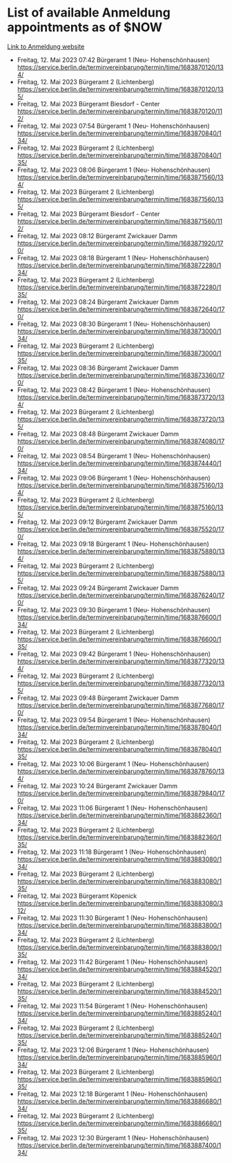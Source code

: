 # List of available Anmeldung appointments as of $NOW
[Link to Anmeldung website](https://service.berlin.de/terminvereinbarung/termin/tag.php?termin=1&anliegen[]=120686&dienstleisterlist=122210,122217,327316,122219,327312,122227,327314,122231,327346,122243,327348,122254,122252,329742,122260,329745,122262,329748,122271,327278,122273,327274,122277,327276,330436,122280,327294,122282,327290,122284,327292,122291,327270,122285,327266,122286,327264,122296,327268,150230,329760,122297,327286,122294,327284,122312,329763,122314,329775,122304,327330,122311,327334,122309,327332,317869,122281,327352,122279,329772,122283,122276,327324,122274,327326,122267,329766,122246,327318,122251,327320,122257,327322,122208,327298,122226,327300&herkunft=http%3A%2F%2Fservice.berlin.de%2Fdienstleistung%2F120686%2F)
- Freitag, 12. Mai 2023 07:42 Bürgeramt 1 (Neu- Hohenschönhausen) https://service.berlin.de/terminvereinbarung/termin/time/1683870120/134/
- Freitag, 12. Mai 2023  Bürgeramt 2 (Lichtenberg) https://service.berlin.de/terminvereinbarung/termin/time/1683870120/135/
- Freitag, 12. Mai 2023  Bürgeramt Biesdorf - Center https://service.berlin.de/terminvereinbarung/termin/time/1683870120/112/
- Freitag, 12. Mai 2023 07:54 Bürgeramt 1 (Neu- Hohenschönhausen) https://service.berlin.de/terminvereinbarung/termin/time/1683870840/134/
- Freitag, 12. Mai 2023  Bürgeramt 2 (Lichtenberg) https://service.berlin.de/terminvereinbarung/termin/time/1683870840/135/
- Freitag, 12. Mai 2023 08:06 Bürgeramt 1 (Neu- Hohenschönhausen) https://service.berlin.de/terminvereinbarung/termin/time/1683871560/134/
- Freitag, 12. Mai 2023  Bürgeramt 2 (Lichtenberg) https://service.berlin.de/terminvereinbarung/termin/time/1683871560/135/
- Freitag, 12. Mai 2023  Bürgeramt Biesdorf - Center https://service.berlin.de/terminvereinbarung/termin/time/1683871560/112/
- Freitag, 12. Mai 2023 08:12 Bürgeramt Zwickauer Damm https://service.berlin.de/terminvereinbarung/termin/time/1683871920/170/
- Freitag, 12. Mai 2023 08:18 Bürgeramt 1 (Neu- Hohenschönhausen) https://service.berlin.de/terminvereinbarung/termin/time/1683872280/134/
- Freitag, 12. Mai 2023  Bürgeramt 2 (Lichtenberg) https://service.berlin.de/terminvereinbarung/termin/time/1683872280/135/
- Freitag, 12. Mai 2023 08:24 Bürgeramt Zwickauer Damm https://service.berlin.de/terminvereinbarung/termin/time/1683872640/170/
- Freitag, 12. Mai 2023 08:30 Bürgeramt 1 (Neu- Hohenschönhausen) https://service.berlin.de/terminvereinbarung/termin/time/1683873000/134/
- Freitag, 12. Mai 2023  Bürgeramt 2 (Lichtenberg) https://service.berlin.de/terminvereinbarung/termin/time/1683873000/135/
- Freitag, 12. Mai 2023 08:36 Bürgeramt Zwickauer Damm https://service.berlin.de/terminvereinbarung/termin/time/1683873360/170/
- Freitag, 12. Mai 2023 08:42 Bürgeramt 1 (Neu- Hohenschönhausen) https://service.berlin.de/terminvereinbarung/termin/time/1683873720/134/
- Freitag, 12. Mai 2023  Bürgeramt 2 (Lichtenberg) https://service.berlin.de/terminvereinbarung/termin/time/1683873720/135/
- Freitag, 12. Mai 2023 08:48 Bürgeramt Zwickauer Damm https://service.berlin.de/terminvereinbarung/termin/time/1683874080/170/
- Freitag, 12. Mai 2023 08:54 Bürgeramt 1 (Neu- Hohenschönhausen) https://service.berlin.de/terminvereinbarung/termin/time/1683874440/134/
- Freitag, 12. Mai 2023 09:06 Bürgeramt 1 (Neu- Hohenschönhausen) https://service.berlin.de/terminvereinbarung/termin/time/1683875160/134/
- Freitag, 12. Mai 2023  Bürgeramt 2 (Lichtenberg) https://service.berlin.de/terminvereinbarung/termin/time/1683875160/135/
- Freitag, 12. Mai 2023 09:12 Bürgeramt Zwickauer Damm https://service.berlin.de/terminvereinbarung/termin/time/1683875520/170/
- Freitag, 12. Mai 2023 09:18 Bürgeramt 1 (Neu- Hohenschönhausen) https://service.berlin.de/terminvereinbarung/termin/time/1683875880/134/
- Freitag, 12. Mai 2023  Bürgeramt 2 (Lichtenberg) https://service.berlin.de/terminvereinbarung/termin/time/1683875880/135/
- Freitag, 12. Mai 2023 09:24 Bürgeramt Zwickauer Damm https://service.berlin.de/terminvereinbarung/termin/time/1683876240/170/
- Freitag, 12. Mai 2023 09:30 Bürgeramt 1 (Neu- Hohenschönhausen) https://service.berlin.de/terminvereinbarung/termin/time/1683876600/134/
- Freitag, 12. Mai 2023  Bürgeramt 2 (Lichtenberg) https://service.berlin.de/terminvereinbarung/termin/time/1683876600/135/
- Freitag, 12. Mai 2023 09:42 Bürgeramt 1 (Neu- Hohenschönhausen) https://service.berlin.de/terminvereinbarung/termin/time/1683877320/134/
- Freitag, 12. Mai 2023  Bürgeramt 2 (Lichtenberg) https://service.berlin.de/terminvereinbarung/termin/time/1683877320/135/
- Freitag, 12. Mai 2023 09:48 Bürgeramt Zwickauer Damm https://service.berlin.de/terminvereinbarung/termin/time/1683877680/170/
- Freitag, 12. Mai 2023 09:54 Bürgeramt 1 (Neu- Hohenschönhausen) https://service.berlin.de/terminvereinbarung/termin/time/1683878040/134/
- Freitag, 12. Mai 2023  Bürgeramt 2 (Lichtenberg) https://service.berlin.de/terminvereinbarung/termin/time/1683878040/135/
- Freitag, 12. Mai 2023 10:06 Bürgeramt 1 (Neu- Hohenschönhausen) https://service.berlin.de/terminvereinbarung/termin/time/1683878760/134/
- Freitag, 12. Mai 2023 10:24 Bürgeramt Zwickauer Damm https://service.berlin.de/terminvereinbarung/termin/time/1683879840/170/
- Freitag, 12. Mai 2023 11:06 Bürgeramt 1 (Neu- Hohenschönhausen) https://service.berlin.de/terminvereinbarung/termin/time/1683882360/134/
- Freitag, 12. Mai 2023  Bürgeramt 2 (Lichtenberg) https://service.berlin.de/terminvereinbarung/termin/time/1683882360/135/
- Freitag, 12. Mai 2023 11:18 Bürgeramt 1 (Neu- Hohenschönhausen) https://service.berlin.de/terminvereinbarung/termin/time/1683883080/134/
- Freitag, 12. Mai 2023  Bürgeramt 2 (Lichtenberg) https://service.berlin.de/terminvereinbarung/termin/time/1683883080/135/
- Freitag, 12. Mai 2023  Bürgeramt Köpenick https://service.berlin.de/terminvereinbarung/termin/time/1683883080/312/
- Freitag, 12. Mai 2023 11:30 Bürgeramt 1 (Neu- Hohenschönhausen) https://service.berlin.de/terminvereinbarung/termin/time/1683883800/134/
- Freitag, 12. Mai 2023  Bürgeramt 2 (Lichtenberg) https://service.berlin.de/terminvereinbarung/termin/time/1683883800/135/
- Freitag, 12. Mai 2023 11:42 Bürgeramt 1 (Neu- Hohenschönhausen) https://service.berlin.de/terminvereinbarung/termin/time/1683884520/134/
- Freitag, 12. Mai 2023  Bürgeramt 2 (Lichtenberg) https://service.berlin.de/terminvereinbarung/termin/time/1683884520/135/
- Freitag, 12. Mai 2023 11:54 Bürgeramt 1 (Neu- Hohenschönhausen) https://service.berlin.de/terminvereinbarung/termin/time/1683885240/134/
- Freitag, 12. Mai 2023  Bürgeramt 2 (Lichtenberg) https://service.berlin.de/terminvereinbarung/termin/time/1683885240/135/
- Freitag, 12. Mai 2023 12:06 Bürgeramt 1 (Neu- Hohenschönhausen) https://service.berlin.de/terminvereinbarung/termin/time/1683885960/134/
- Freitag, 12. Mai 2023  Bürgeramt 2 (Lichtenberg) https://service.berlin.de/terminvereinbarung/termin/time/1683885960/135/
- Freitag, 12. Mai 2023 12:18 Bürgeramt 1 (Neu- Hohenschönhausen) https://service.berlin.de/terminvereinbarung/termin/time/1683886680/134/
- Freitag, 12. Mai 2023  Bürgeramt 2 (Lichtenberg) https://service.berlin.de/terminvereinbarung/termin/time/1683886680/135/
- Freitag, 12. Mai 2023 12:30 Bürgeramt 1 (Neu- Hohenschönhausen) https://service.berlin.de/terminvereinbarung/termin/time/1683887400/134/
